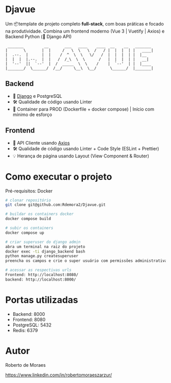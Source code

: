 # Djavue

Um 📦template de projeto completo **full-stack**, com boas práticas e focado na produtividade. Combina um frontend moderno (Vue 3 | Vuetify | Axios) e Backend Python (🦄 Django API)

```
 _______         __       ___   ____    ____  __    __   _______
|       \       |  |     /   \  \   \  /   / |  |  |  | |   ____|
|  .--.  |      |  |    /  ^  \  \   \/   /  |  |  |  | |  |__
|  |  |  |.--.  |  |   /  /_\  \  \      /   |  |  |  | |   __|
|  '--'  ||  `--'  |  /  _____  \  \    /    |  `--'  | |  |____
|_______/  \______/  /__/     \__\  \__/      \______/  |_______|

```

## Backend

- 🦄 [Django](https://www.djangoproject.com/) e PostgreSQL
- 🛠️ Qualidade de código usando Linter
- 🐳 Container para PROD (Dockerfile + docker compose) | Início com mínimo de esforço

## Frontend

- 🔩 API Cliente usando [Axios](https://axios-http.com/docs/intro)
- 🛠️ Qualidade de código usando Linter + Code Style (ESLint + Prettier)
- 💡 Herança de página usando Layout (View Component & Router)

# Como executar o projeto
Pré-requisitos: Docker

```bash
# clonar repositório
git clone git@github.com:Rdemora2/Djavue.git

# buildar os containers docker
docker compose build

# subir os containers
docker compose up

# criar superuser do django admin
abra um terminal na raiz do projeto
docker exec -ti django_backend bash
python manage.py createsuperuser
preencha os campos e crie o super usuário com permissões administrativas

# acessar as respectivas urls
Frontend: http://localhost:8080/
backend: http://localhost:8000/

```

# Portas utilizadas
- Backend: 8000
- Frontend: 8080
- PostgreSQL: 5432
- Redis: 6379

# Autor

Roberto de Moraes

https://www.linkedin.com/in/robertomoraeszarzur/